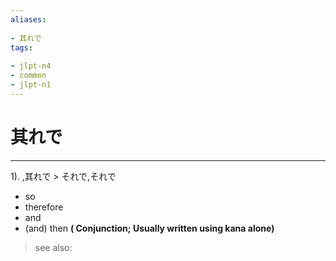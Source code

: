 ```yaml
---
aliases:
    
- 其れで
tags:
    
- jlpt-n4
- common
- jlpt-n1
---
```


# 其れで
---
1).
,其れで > それで,それで

- so
- therefore
- and
- (and) then
**( Conjunction; Usually written using kana alone)**
> see also: 
            